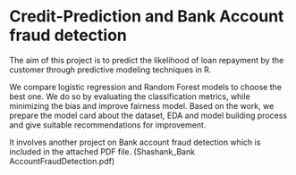 # Credit-Prediction and Bank Account fraud detection
The aim of this project is to predict the likelihood of loan repayment by the customer through predictive modeling techniques in R. 

We compare logistic regression and Random Forest models to choose the best one. We do so by evaluating the classification metrics, while minimizing the bias and improve fairness model. Based on the work, we prepare the model card about the dataset, EDA and model building process and give suitable recommendations for improvement. 

It involves another project on Bank account fraud detection which is included in the attached PDF file. (Shashank_Bank AccountFraudDetection.pdf)
